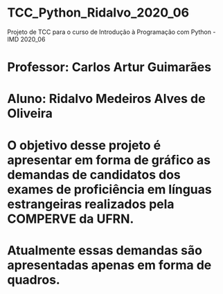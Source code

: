 # TCC_Python_Ridalvo_2020_06
Projeto de TCC para o curso de Introdução à Programação com Python - IMD 2020_06

# Professor: Carlos Artur Guimarães
# Aluno: Ridalvo Medeiros Alves de Oliveira

# O objetivo desse projeto é apresentar em forma de gráfico as demandas de candidatos dos exames de proficiência em línguas estrangeiras realizados pela COMPERVE da UFRN.
# Atualmente essas demandas são apresentadas apenas em forma de quadros.

